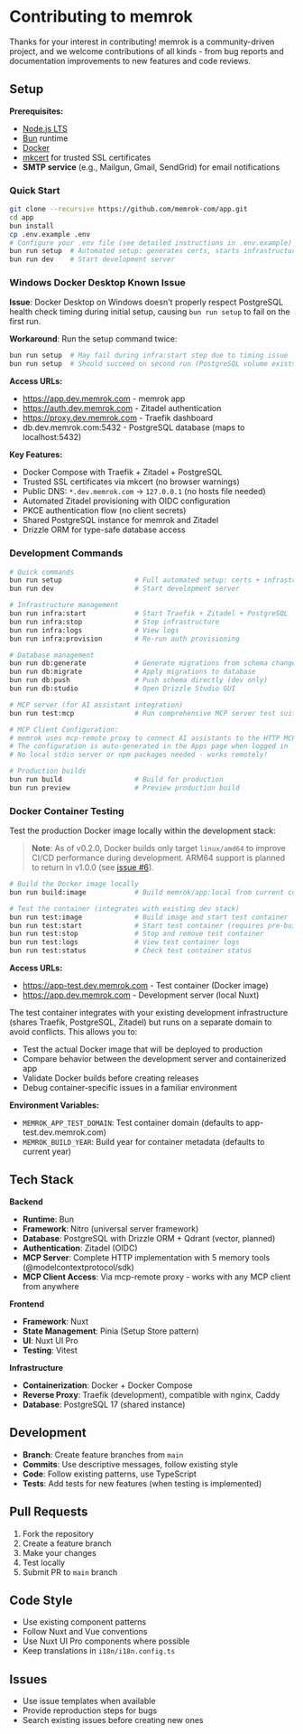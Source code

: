 # Contributing to memrok

Thanks for your interest in contributing! memrok is a community-driven project, and we welcome contributions of all kinds - from bug reports and documentation improvements to new features and code reviews.

## Setup

**Prerequisites:**

- [Node.js LTS](https://nodejs.org/)
- [Bun](https://bun.sh/) runtime
- [Docker](https://docs.docker.com/get-docker/)
- [mkcert](https://mkcert.dev) for trusted SSL certificates
- **SMTP service** (e.g., Mailgun, Gmail, SendGrid) for email notifications

### Quick Start

```bash
git clone --recursive https://github.com/memrok-com/app.git
cd app
bun install
cp .env.example .env
# Configure your .env file (see detailed instructions in .env.example)
bun run setup  # Automated setup: generates certs, starts infrastructure, sets up database, provisions auth
bun run dev    # Start development server
```

### Windows Docker Desktop Known Issue

**Issue**: Docker Desktop on Windows doesn't properly respect PostgreSQL health check timing during initial setup, causing `bun run setup` to fail on the first run.

**Workaround**: Run the setup command twice:

```bash
bun run setup  # May fail during infra:start step due to timing issue
bun run setup  # Should succeed on second run (PostgreSQL volume exists)
```

**Access URLs:**

- https://app.dev.memrok.com - memrok app
- https://auth.dev.memrok.com - Zitadel authentication
- https://proxy.dev.memrok.com - Traefik dashboard
- db.dev.memrok.com:5432 - PostgreSQL database (maps to localhost:5432)

**Key Features:**

- Docker Compose with Traefik + Zitadel + PostgreSQL
- Trusted SSL certificates via mkcert (no browser warnings)
- Public DNS: `*.dev.memrok.com` → `127.0.0.1` (no hosts file needed)
- Automated Zitadel provisioning with OIDC configuration
- PKCE authentication flow (no client secrets)
- Shared PostgreSQL instance for memrok and Zitadel
- Drizzle ORM for type-safe database access

### Development Commands

```bash
# Quick commands
bun run setup                  # Full automated setup: certs + infrastructure + database + auth (recommended)
bun run dev                    # Start development server

# Infrastructure management
bun run infra:start            # Start Traefik + Zitadel + PostgreSQL
bun run infra:stop             # Stop infrastructure
bun run infra:logs             # View logs
bun run infra:provision        # Re-run auth provisioning

# Database management
bun run db:generate            # Generate migrations from schema changes
bun run db:migrate             # Apply migrations to database
bun run db:push                # Push schema directly (dev only)
bun run db:studio              # Open Drizzle Studio GUI

# MCP server (for AI assistant integration)
bun run test:mcp               # Run comprehensive MCP server test suite

# MCP Client Configuration:
# memrok uses mcp-remote proxy to connect AI assistants to the HTTP MCP endpoint
# The configuration is auto-generated in the Apps page when logged in
# No local stdio server or npm packages needed - works remotely!

# Production builds
bun run build                  # Build for production
bun run preview                # Preview production build
```

### Docker Container Testing

Test the production Docker image locally within the development stack:

> **Note**: As of v0.2.0, Docker builds only target `linux/amd64` to improve CI/CD performance during development. ARM64 support is planned to return in v1.0.0 (see [issue #6](https://github.com/memrok-com/memrok/issues/6)).

```bash
# Build the Docker image locally
bun run build:image            # Build memrok/app:local from current code

# Test the container (integrates with existing dev stack)
bun run test:image             # Build image and start test container
bun run test:start             # Start test container (requires pre-built image)
bun run test:stop              # Stop and remove test container
bun run test:logs              # View test container logs
bun run test:status            # Check test container status
```

**Access URLs:**
- https://app-test.dev.memrok.com - Test container (Docker image)
- https://app.dev.memrok.com - Development server (local Nuxt)

The test container integrates with your existing development infrastructure (shares Traefik, PostgreSQL, Zitadel) but runs on a separate domain to avoid conflicts. This allows you to:

- Test the actual Docker image that will be deployed to production
- Compare behavior between the development server and containerized app
- Validate Docker builds before creating releases
- Debug container-specific issues in a familiar environment

**Environment Variables:**
- `MEMROK_APP_TEST_DOMAIN`: Test container domain (defaults to app-test.dev.memrok.com)
- `MEMROK_BUILD_YEAR`: Build year for container metadata (defaults to current year)

## Tech Stack

**Backend**

- **Runtime**: Bun
- **Framework**: Nitro (universal server framework)
- **Database**: PostgreSQL with Drizzle ORM + Qdrant (vector, planned)
- **Authentication**: Zitadel (OIDC)
- **MCP Server**: Complete HTTP implementation with 5 memory tools (@modelcontextprotocol/sdk)
- **MCP Client Access**: Via mcp-remote proxy - works with any MCP client from anywhere

**Frontend**

- **Framework**: Nuxt
- **State Management**: Pinia (Setup Store pattern)
- **UI**: Nuxt UI Pro
- **Testing**: Vitest

**Infrastructure**

- **Containerization**: Docker + Docker Compose
- **Reverse Proxy**: Traefik (development), compatible with nginx, Caddy
- **Database**: PostgreSQL 17 (shared instance)

## Development

- **Branch**: Create feature branches from `main`
- **Commits**: Use descriptive messages, follow existing style
- **Code**: Follow existing patterns, use TypeScript
- **Tests**: Add tests for new features (when testing is implemented)

## Pull Requests

1. Fork the repository
2. Create a feature branch
3. Make your changes
4. Test locally
5. Submit PR to `main` branch

## Code Style

- Use existing component patterns
- Follow Nuxt and Vue conventions
- Use Nuxt UI Pro components where possible
- Keep translations in `i18n/i18n.config.ts`

## Issues

- Use issue templates when available
- Provide reproduction steps for bugs
- Search existing issues before creating new ones
